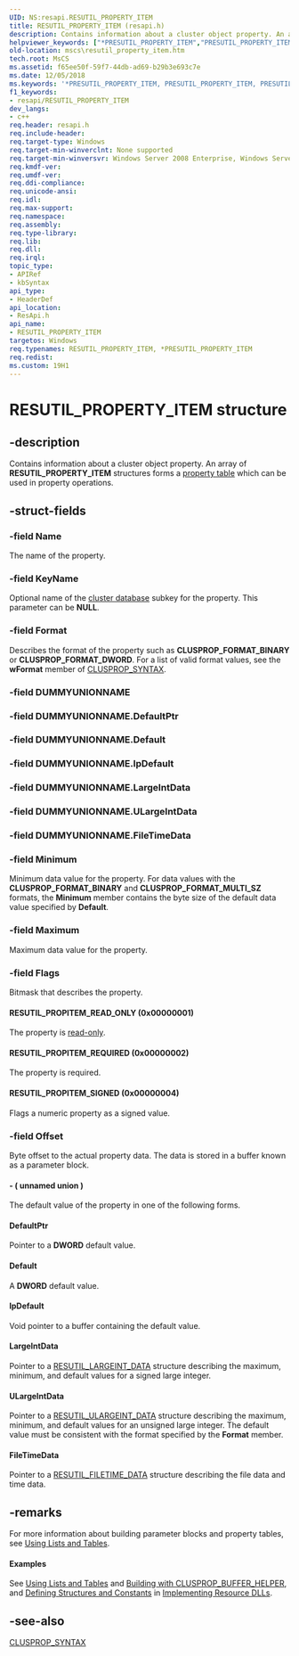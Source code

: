 ```yaml
---
UID: NS:resapi.RESUTIL_PROPERTY_ITEM
title: RESUTIL_PROPERTY_ITEM (resapi.h)
description: Contains information about a cluster object property. An array of RESUTIL_PROPERTY_ITEM structures forms a property table which can be used in property operations.
helpviewer_keywords: ["*PRESUTIL_PROPERTY_ITEM","PRESUTIL_PROPERTY_ITEM","PRESUTIL_PROPERTY_ITEM structure pointer [Failover Cluster]","RESUTIL_PROPERTY_ITEM","RESUTIL_PROPERTY_ITEM structure [Failover Cluster]","RESUTIL_PROPITEM_READ_ONLY","RESUTIL_PROPITEM_REQUIRED","RESUTIL_PROPITEM_SIGNED","_wolf_resutil_property_item","mscs.resutil_property_item","resapi/PRESUTIL_PROPERTY_ITEM","resapi/RESUTIL_PROPERTY_ITEM"]
old-location: mscs\resutil_property_item.htm
tech.root: MsCS
ms.assetid: f65ee50f-59f7-44db-ad69-b29b3e693c7e
ms.date: 12/05/2018
ms.keywords: '*PRESUTIL_PROPERTY_ITEM, PRESUTIL_PROPERTY_ITEM, PRESUTIL_PROPERTY_ITEM structure pointer [Failover Cluster], RESUTIL_PROPERTY_ITEM, RESUTIL_PROPERTY_ITEM structure [Failover Cluster], RESUTIL_PROPITEM_READ_ONLY, RESUTIL_PROPITEM_REQUIRED, RESUTIL_PROPITEM_SIGNED, _wolf_resutil_property_item, mscs.resutil_property_item, resapi/PRESUTIL_PROPERTY_ITEM, resapi/RESUTIL_PROPERTY_ITEM'
f1_keywords:
- resapi/RESUTIL_PROPERTY_ITEM
dev_langs:
- c++
req.header: resapi.h
req.include-header: 
req.target-type: Windows
req.target-min-winverclnt: None supported
req.target-min-winversvr: Windows Server 2008 Enterprise, Windows Server 2008 Datacenter
req.kmdf-ver: 
req.umdf-ver: 
req.ddi-compliance: 
req.unicode-ansi: 
req.idl: 
req.max-support: 
req.namespace: 
req.assembly: 
req.type-library: 
req.lib: 
req.dll: 
req.irql: 
topic_type:
- APIRef
- kbSyntax
api_type:
- HeaderDef
api_location:
- ResApi.h
api_name:
- RESUTIL_PROPERTY_ITEM
targetos: Windows
req.typenames: RESUTIL_PROPERTY_ITEM, *PRESUTIL_PROPERTY_ITEM
req.redist: 
ms.custom: 19H1
---
```


# RESUTIL_PROPERTY_ITEM structure


## -description


Contains 
    information about a cluster object property. An array of 
    <b>RESUTIL_PROPERTY_ITEM</b> structures forms a 
    <a href="https://docs.microsoft.com/previous-versions/windows/desktop/mscs/property-tables">property table</a> which can be used in property operations.


## -struct-fields




### -field Name

The name of the property.


### -field KeyName

Optional name of the <a href="https://docs.microsoft.com/previous-versions/windows/desktop/mscs/cluster-database">cluster database</a> subkey for 
      the property. This parameter can be <b>NULL</b>.


### -field Format

Describes the format of the property such as <b>CLUSPROP_FORMAT_BINARY</b> or 
      <b>CLUSPROP_FORMAT_DWORD</b>. For a list of valid format values, see the 
      <b>wFormat</b> member of 
      <a href="https://docs.microsoft.com/previous-versions/windows/desktop/api/clusapi/ns-clusapi-clusprop_syntax">CLUSPROP_SYNTAX</a>.


### -field DUMMYUNIONNAME

 


### -field DUMMYUNIONNAME.DefaultPtr

 


### -field DUMMYUNIONNAME.Default

 


### -field DUMMYUNIONNAME.lpDefault

 


### -field DUMMYUNIONNAME.LargeIntData

 


### -field DUMMYUNIONNAME.ULargeIntData

 


### -field DUMMYUNIONNAME.FileTimeData

 


### -field Minimum

Minimum data value for the property. For data values with the 
      <b>CLUSPROP_FORMAT_BINARY</b> and <b>CLUSPROP_FORMAT_MULTI_SZ</b> 
      formats, the <b>Minimum</b> member contains the byte size of the default data value 
      specified by <b>Default</b>.


### -field Maximum

Maximum data value for the property.


### -field Flags

Bitmask that describes the property.



#### RESUTIL_PROPITEM_READ_ONLY (0x00000001)

The property is <a href="https://docs.microsoft.com/previous-versions/windows/desktop/mscs/read-only-properties">read-only</a>.



#### RESUTIL_PROPITEM_REQUIRED (0x00000002)

The property is required.



#### RESUTIL_PROPITEM_SIGNED (0x00000004)

Flags a numeric property as a signed value.


### -field Offset

Byte offset to the actual property data. The data is stored in a buffer known as a parameter block.


#### - ( unnamed union )

The default value of the property in one of the following forms.



#### DefaultPtr

Pointer to a <b>DWORD</b> default value.



#### Default

A <b>DWORD</b> default value.



#### lpDefault

Void pointer to a buffer containing the default value.



#### LargeIntData

Pointer to a <a href="https://docs.microsoft.com/previous-versions/windows/desktop/api/resapi/ns-resapi-resutil_largeint_data">RESUTIL_LARGEINT_DATA</a> 
       structure describing the maximum, minimum, and default values for a signed large integer.



#### ULargeIntData

Pointer to a <a href="https://docs.microsoft.com/previous-versions/windows/desktop/api/resapi/ns-resapi-resutil_ulargeint_data">RESUTIL_ULARGEINT_DATA</a> 
       structure describing the maximum, minimum, and default values for an unsigned large integer. The default value 
       must be consistent with the format specified by the <b>Format</b> member.



#### FileTimeData

Pointer to a <a href="https://docs.microsoft.com/previous-versions/windows/desktop/api/resapi/ns-resapi-resutil_filetime_data">RESUTIL_FILETIME_DATA</a> 
       structure describing the file data and time data.


## -remarks



For more information about building parameter blocks and property tables, see 
    <a href="https://docs.microsoft.com/previous-versions/windows/desktop/mscs/using-lists-and-tables">Using Lists and Tables</a>.


#### Examples

See <a href="https://docs.microsoft.com/previous-versions/windows/desktop/mscs/using-lists-and-tables">Using Lists and Tables</a> and 
     <a href="https://docs.microsoft.com/previous-versions/windows/desktop/mscs/building-with-clusprop-buffer-helper">Building with CLUSPROP_BUFFER_HELPER</a>, 
     and <a href="https://docs.microsoft.com/previous-versions/windows/desktop/mscs/defining-structures-and-constants">Defining Structures and Constants</a> in 
     <a href="https://docs.microsoft.com/previous-versions/windows/desktop/mscs/implementing-resource-dlls">Implementing Resource DLLs</a>.

<div class="code"></div>



## -see-also




<a href="https://docs.microsoft.com/previous-versions/windows/desktop/api/clusapi/ns-clusapi-clusprop_syntax">CLUSPROP_SYNTAX</a>
 

 

